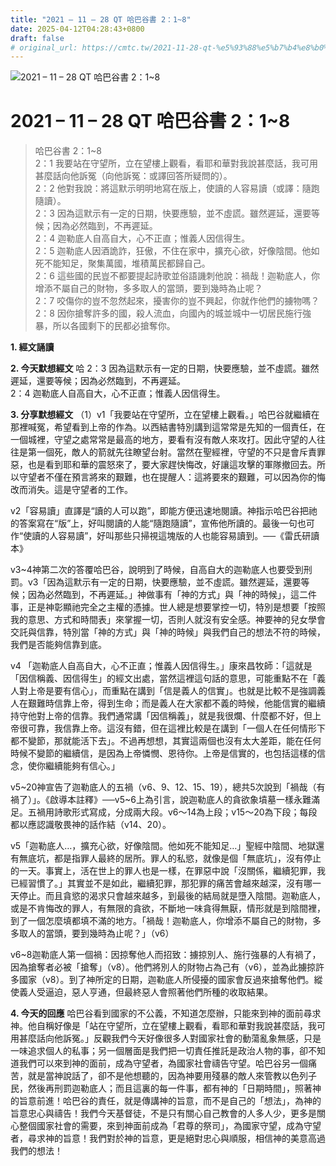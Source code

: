 ```yaml
---
title: "2021 – 11 – 28 QT 哈巴谷書 2：1~8"
date: 2025-04-12T04:28:43+0800
draft: false
# original_url: https://cmtc.tw/2021-11-28-qt-%e5%93%88%e5%b7%b4%e8%b0%b7%e6%9b%b8-2%ef%bc%9a18
---
```


![2021 – 11 – 28 QT 哈巴谷書 2：1\~8](/images/qt.jpg   "2021 – 11 – 28 QT 哈巴谷書 2：1\~8")

# 2021 – 11 – 28 QT 哈巴谷書 2：1\~8

> 哈巴谷書 2：1\~8  
> 2：1 我要站在守望所，立在望樓上觀看，看耶和華對我說甚麼話，我可用甚麼話向他訴冤（向他訴冤：或譯回答所疑問的）。  
> 2：2 他對我說：將這默示明明地寫在版上，使讀的人容易讀（或譯：隨跑隨讀）。  
> 2：3 因為這默示有一定的日期，快要應驗，並不虛謊。雖然遲延，還要等候；因為必然臨到，不再遲延。  
> 2：4 迦勒底人自高自大，心不正直；惟義人因信得生。  
> 2：5 迦勒底人因酒詭詐，狂傲，不住在家中，擴充心欲，好像陰間。他如死不能知足，聚集萬國，堆積萬民都歸自己。  
> 2：6 這些國的民豈不都要提起詩歌並俗語譏刺他說：禍哉！迦勒底人，你增添不屬自己的財物，多多取人的當頭，要到幾時為止呢？  
> 2：7 咬傷你的豈不忽然起來，擾害你的豈不興起，你就作他們的擄物嗎？  
> 2：8 因你搶奪許多的國，殺人流血，向國內的城並城中一切居民施行強暴，所以各國剩下的民都必搶奪你。

**1. 經文誦讀**

**2.  今天默想經文**
哈 2：3 因為這默示有一定的日期，快要應驗，並不虛謊。雖然遲延，還要等候；因為必然臨到，不再遲延。  
2：4 迦勒底人自高自大，心不正直；惟義人因信得生。

**3. 分享默想經文**
（1）v1「我要站在守望所，立在望樓上觀看。」哈巴谷就繼續在那裡喊冤，希望看到上帝的作為。以西結書特別講到這常常是先知的一個責任，在一個城裡，守望之處常常是最高的地方，要看有沒有敵人來攻打。因此守望的人往往是第一個死，敵人的箭就先往瞭望台射。當然在聖經裡，守望的不只是會斥責罪惡，也是看到耶和華的震怒來了，要大家趕快悔改，好讓這攻擊的軍隊撤回去。所以守望者不僅在預言將來的艱難，也在提醒人：這將要來的艱難，可以因為你的悔改而消失。這是守望者的工作。

v2「容易讀」直譯是“讀的人可以跑”，即能方便迅速地閱讀。神指示哈巴谷把祂的答案寫在“版”上，好叫閱讀的人能“隨跑隨讀”，宣佈他所讀的。最後一句也可作“使讀的人容易讀”，好叫那些只掃視這塊版的人也能容易讀到。──《雷氏研讀本》

v3\~4神第二次的答覆哈巴谷，說明到了時候，自高自大的迦勒底人也要受到刑罰。v3「因為這默示有一定的日期，快要應驗，並不虛謊。雖然遲延，還要等候；因為必然臨到，不再遲延。」神做事有「神的方式」與「神的時候」，這二件事，正是神彰顯祂完全之主權的憑據。世人總是想要掌控一切，特別是想要「按照我的意思、方式和時間表」來掌握一切，否則人就沒有安全感。神要神的兒女學會交託與信靠，特別當「神的方式」與「神的時候」與我們自己的想法不符的時候，我們是否能夠信靠到底。

v4 「迦勒底人自高自大，心不正直；惟義人因信得生。」康來昌牧師：「這就是「因信稱義、因信得生」的經文出處，當然這裡這句話的意思，可能重點不在「義人對上帝是要有信心」，而重點在講到「信是義人的信實」。也就是比較不是強調義人在艱難時信靠上帝，得到生命；而是義人在大家都不義的時候，他能信實的繼續持守他對上帝的信靠。我們通常講「因信稱義」，就是我很爛、什麼都不好，但上帝很可靠，我信靠上帝。這沒有錯，但在這裡比較是在講到「一個人在任何情形下都不變節，那就能活下去」。不過再想想，其實這兩個也沒有太大差距，能在任何時候不變節的繼續信，是因為上帝憐憫、恩待你。上帝是信實的，也包括這樣的信念，使你繼續能夠有信心。」

v5\~20神宣告了迦勒底人的五禍（v6、9、12、15、19），總共5次說到「禍哉（有禍了）」。《啟導本註釋》──v5\~6上為引言，說迦勒底人的貪欲象墳墓一樣永難滿足。五禍用詩歌形式寫成，分成兩大段。v6～14為上段；v15～20為下段；每段都以應認識敬畏神的話作結（v14、20）。

v5「迦勒底人…，擴充心欲，好像陰間。他如死不能知足…」聖經中陰間、地獄還有無底坑，都是指罪人最終的居所。罪人的私慾，就像是個「無底坑」，沒有停止的一天。事實上，活在世上的罪人也是一樣，在罪惡中說「沒關係，繼續犯罪，我已經習慣了。」其實並不是如此，繼續犯罪，那犯罪的痛苦會越來越深，沒有哪一天停止。而且貪慾的渴求只會越來越多，到最後的結局就是墮入陰間。迦勒底人，或是不肯悔改的罪人，有無限的貪欲，不斷地一味貪得無厭，情形就是到陰間裡，到了一個怎麼填都填不滿的地方。「禍哉！迦勒底人，你增添不屬自己的財物，多多取人的當頭，要到幾時為止呢？」（v6）

v6\~8迦勒底人第一個禍：因掠奪他人而招致：擄掠別人、施行強暴的人有禍了，因為搶奪者必被「搶奪」（v8）。他們將別人的財物占為己有（v6），並為此擄掠許多國家（v8）。到了神所定的日期，迦勒底人所侵擾的國家會反過來搶奪他們。縱使義人受逼迫，惡人亨通，但最終惡人會照著他們所種的收取結果。

**4. 今天的回應**
哈巴谷看到國家的不公義，不知道怎麼辦，只能來到神的面前尋求神。他自稱好像是「站在守望所，立在望樓上觀看，看耶和華對我說甚麼話，我可用甚麼話向他訴冤。」反觀我們今天好像很多人對國家社會的動蕩亂象無感，只是一味追求個人的私事；另一個層面是我們把一切責任推託是政治人物的事，卻不知道我們可以來到神的面前，成為守望者，為國家社會禱告守望。哈巴谷另一個痛苦，就是當神說話了，卻不是他想聽的，因為神要用殘暴的敵人來管教以色列子民，然後再刑罰迦勒底人；而且這裏的每一件事，都有神的「日期時間」，照著神的旨意前進！哈巴谷的責任，就是傳講神的旨意，而不是自己的「想法」，為神的旨意忠心與禱告！我們今天基督徒，不是只有關心自己教會的人多人少，更多是關心整個國家社會的需要，來到神面前成為「君尊的祭司」，為國家守望，成為守望者，尋求神的旨意！我們對於神的旨意，更是絕對忠心與順服，相信神的美意高過我們的想法！

